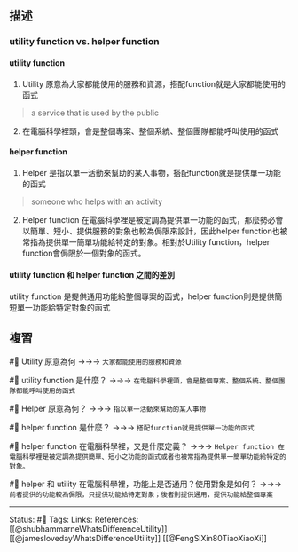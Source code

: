 ## 描述

### utility function vs. helper function

  

#### utility function

1. Utility 原意為大家都能使用的服務和資源，搭配function就是大家都能使用的函式
> a service that is used by the public
2. 在電腦科學裡頭，會是整個專案、整個系統、整個團隊都能呼叫使用的函式

  
#### helper function

1. Helper 是指以單一活動來幫助的某人事物，搭配function就是提供單一功能的函式
> someone who helps with an activity
2. Helper function 在電腦科學裡是被定調為提供單一功能的函式，那麼勢必會以簡單、短小、提供服務的對象也較為侷限來設計，因此helper function也被常指為提供單一簡單功能給特定的對象。相對於Utility function，helper function會侷限於一個對象的函式。


#### utility function 和 helper function 之間的差別

utility function 是提供通用功能給整個專案的函式，helper function則是提供簡短單一功能給特定對象的函式


## 複習
#🧠 Utility 原意為何 ->->-> `大家都能使用的服務和資源`
<!--SR:!2022-10-21,28,250-->

#🧠 utility function 是什麼？ ->->-> `在電腦科學裡頭，會是整個專案、整個系統、整個團隊都能呼叫使用的函式`
<!--SR:!2022-11-16,41,250-->

#🧠 Helper 原意為何？ ->->-> `指以單一活動來幫助的某人事物`
<!--SR:!2022-10-21,28,250-->

#🧠 helper function 是什麼？ ->->-> `搭配function就是提供單一功能的函式`
<!--SR:!2022-12-01,50,250-->


#🧠 helper function 在電腦科學裡，又是什麼定義？ ->->-> `Helper function 在電腦科學裡是被定調為提供簡單、短小之功能的函式或者也被常指為提供單一簡單功能給特定的對象。`
<!--SR:!2022-10-21,28,250-->


#🧠 helper 和 utility 在電腦科學裡，功能上是否通用？使用對象是如何？ ->->-> `前者提供的功能較為侷限，只提供功能給特定對象；後者則提供通用，提供功能給整個專案`
<!--SR:!2022-10-21,28,250-->

---
Status: #🌱 
Tags:
Links:
References:
[[@shubhammarneWhatsDifferenceUtility]]
[[@jameslovedayWhatsDifferenceUtility]]
[[@FengSiXin80TiaoXiaoXi]]